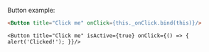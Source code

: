 Button example:
```html
<Button title="Click me" onClick={this._onClick.bind(this)}/>
```
```example
<Button title="Click me" isActive={true} onClick={() => { alert('Clicked!'); }}/>
```

